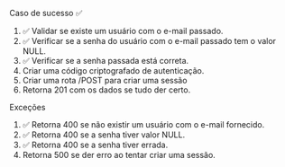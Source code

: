Caso de sucesso ✅

1.  ✅ Validar se existe um usuário com o e-mail passado.
1.  ✅ Verificar se a senha do usuário com o e-mail passado tem o valor NULL.
1.  ✅ Verificar se a senha passada está correta.
1.  Criar uma código criptografado de autenticação.
1.  Criar uma rota /POST para criar uma sessão
1.  Retorna 201 com os dados se tudo der certo.

Exceções

1.  ✅ Retorna 400 se não existir um usuário com o e-mail fornecido.
1.  ✅ Retorna 400 se a senha tiver valor NULL.
1.  ✅ Retorna 400 se a senha tiver errada.
1.  Retorna 500 se der erro ao tentar criar uma sessão.
